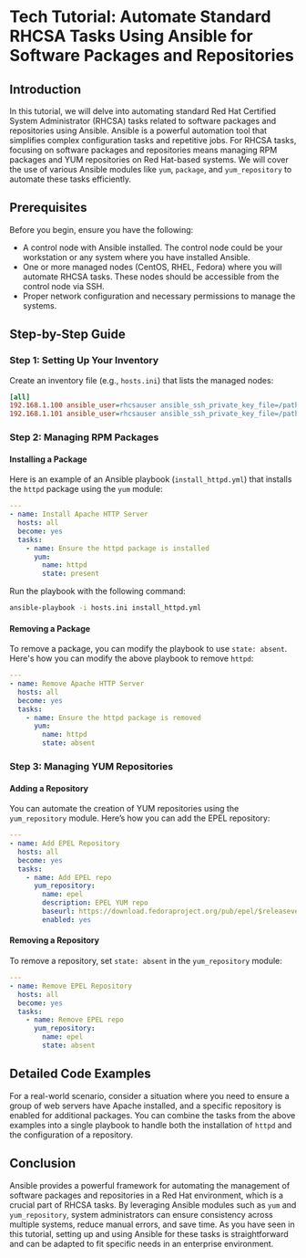 # Tech Tutorial: Automate Standard RHCSA Tasks Using Ansible for Software Packages and Repositories

## Introduction

In this tutorial, we will delve into automating standard Red Hat Certified System Administrator (RHCSA) tasks related to software packages and repositories using Ansible. Ansible is a powerful automation tool that simplifies complex configuration tasks and repetitive jobs. For RHCSA tasks, focusing on software packages and repositories means managing RPM packages and YUM repositories on Red Hat-based systems. We will cover the use of various Ansible modules like `yum`, `package`, and `yum_repository` to automate these tasks efficiently.

## Prerequisites

Before you begin, ensure you have the following:
- A control node with Ansible installed. The control node could be your workstation or any system where you have installed Ansible.
- One or more managed nodes (CentOS, RHEL, Fedora) where you will automate RHCSA tasks. These nodes should be accessible from the control node via SSH.
- Proper network configuration and necessary permissions to manage the systems.

## Step-by-Step Guide

### Step 1: Setting Up Your Inventory

Create an inventory file (e.g., `hosts.ini`) that lists the managed nodes:

```ini
[all]
192.168.1.100 ansible_user=rhcsauser ansible_ssh_private_key_file=/path/to/key
192.168.1.101 ansible_user=rhcsauser ansible_ssh_private_key_file=/path/to/key
```

### Step 2: Managing RPM Packages

#### Installing a Package

Here is an example of an Ansible playbook (`install_httpd.yml`) that installs the `httpd` package using the `yum` module:

```yaml
---
- name: Install Apache HTTP Server
  hosts: all
  become: yes
  tasks:
    - name: Ensure the httpd package is installed
      yum:
        name: httpd
        state: present
```

Run the playbook with the following command:

```bash
ansible-playbook -i hosts.ini install_httpd.yml
```

#### Removing a Package

To remove a package, you can modify the playbook to use `state: absent`. Here's how you can modify the above playbook to remove `httpd`:

```yaml
---
- name: Remove Apache HTTP Server
  hosts: all
  become: yes
  tasks:
    - name: Ensure the httpd package is removed
      yum:
        name: httpd
        state: absent
```

### Step 3: Managing YUM Repositories

#### Adding a Repository

You can automate the creation of YUM repositories using the `yum_repository` module. Here’s how you can add the EPEL repository:

```yaml
---
- name: Add EPEL Repository
  hosts: all
  become: yes
  tasks:
    - name: Add EPEL repo
      yum_repository:
        name: epel
        description: EPEL YUM repo
        baseurl: https://download.fedoraproject.org/pub/epel/$releasever/$basearch/
        enabled: yes
```

#### Removing a Repository

To remove a repository, set `state: absent` in the `yum_repository` module:

```yaml
---
- name: Remove EPEL Repository
  hosts: all
  become: yes
  tasks:
    - name: Remove EPEL repo
      yum_repository:
        name: epel
        state: absent
```

## Detailed Code Examples

For a real-world scenario, consider a situation where you need to ensure a group of web servers have Apache installed, and a specific repository is enabled for additional packages. You can combine the tasks from the above examples into a single playbook to handle both the installation of `httpd` and the configuration of a repository.

## Conclusion

Ansible provides a powerful framework for automating the management of software packages and repositories in a Red Hat environment, which is a crucial part of RHCSA tasks. By leveraging Ansible modules such as `yum` and `yum_repository`, system administrators can ensure consistency across multiple systems, reduce manual errors, and save time. As you have seen in this tutorial, setting up and using Ansible for these tasks is straightforward and can be adapted to fit specific needs in an enterprise environment.